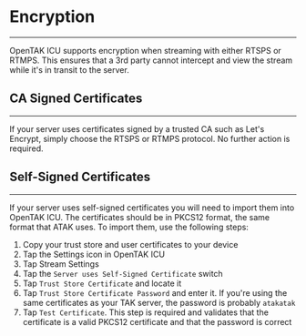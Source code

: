 # Encryption

***

OpenTAK ICU supports encryption when streaming with either RTSPS or RTMPS. This ensures that a 3rd party cannot intercept
and view the stream while it's in transit to the server.

## CA Signed Certificates

***

If your server uses certificates signed by a trusted CA such as Let's Encrypt, simply choose the RTSPS or RTMPS protocol.
No further action is required.

## Self-Signed Certificates

***

If your server uses self-signed certificates you will need to import them into OpenTAK ICU. The certificates should be
in PKCS12 format, the same format that ATAK uses. To import them, use the following steps:

1. Copy your trust store and user certificates to your device
2. Tap the Settings icon in OpenTAK ICU
3. Tap Stream Settings
4. Tap the `Server uses Self-Signed Certificate` switch
5. Tap `Trust Store Certificate` and locate it
6. Tap `Trust Store Certificate Password` and enter it. If you're using the same certificates as your TAK server, the password is probably `atakatak`
7. Tap `Test Certificate`. This step is required and validates that the certificate is a valid PKCS12 certificate and that the password is correct